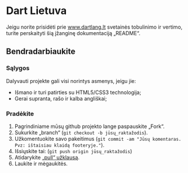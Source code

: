 Dart Lietuva
===

Jeigu norite prisidėti prie www.dartlang.lt svetainės tobulinimo ir vertimo, turite perskaityti šią 
įžanginę dokumentaciją „README“.

Bendradarbiaukite
---

### Sąlygos

Dalyvauti projekte gali visi norintys asmenys, jeigu jie:

* Išmano ir turi patirties su HTML5/CSS3 technologija;
* Gerai supranta, rašo ir kalba angliškai;

### Pradėkite

1. Pagrindiniame mūsų github projekto lange paspauskite „Fork“.
2. Sukurkite „branch“ (`git checkout -b jūsų_raktažodis`).
3. Užkomentuokite savo pakeitimus (`git commit -am "Jūsų komentaras. Pvz: ištaisiau klaidą footeryje."`).
4. Išsiųskite tai: (`git push origin jūsų_raktažodis`)
5. Atidarykite [„pull“ užklausą](https://github.com/3Dev/dartlang.lt/pulls).
6. Laukite ir mėgaukitės.